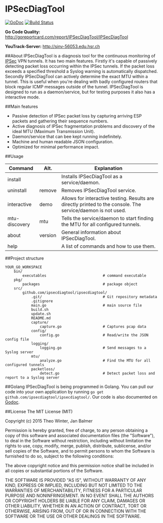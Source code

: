 # IPSecDiagTool

[![GoDoc](https://godoc.org/github.com/IPSecDiagTool/IPSecDiagTool?status.svg)](https://godoc.org/github.com/IPSecDiagTool/IPSecDiagTool)
[![Build Status](http://152.96.56.53:40000/job/IPSecDiagTool%20-%20Application/badge/icon)](http://152.96.56.53:40000/job/IPSecDiagTool%20-%20Application/)

**Go Code Quality:** http://goreportcard.com/report/IPSecDiagTool/IPSecDiagTool

**YouTrack-Server:** http://sinv-56053.edu.hsr.ch

##About
IPSecDiagTool is a diagnosis tool for the continuous monitoring of [IPSec](http://en.wikipedia.org/wiki/IPsec) VPN tunnels.
It has two main features. Firstly it's capable of passively detecting packet loss occurring within the IPSec tunnels. If
the packet loss exceeds a specified threshold a Syslog warning is automatically dispatched. Secondly IPSecDiagTool can
actively determine the exact MTU within a tunnel. This is useful when you're dealing with badly configured routers that
block regular ICMP messages outside of the tunnel. IPSecDiagTool is designed to run as a daemon/service, but for testing
purposes it also has a interactive mode.

##Main features
+ Passive detection of IPSec packet loss by capturing arriving ESP packets and gathering their sequence numbers.
+ Active diagnosis of IPSec fragmentation problems and discovery of the ideal MTU (Maximum Transmission Unit).
+ Daemon/service that can bee kept running indefinitely.
+ Machine and human readable JSON configuration.
+ Optimized for minimal performance impact.

##Usage

| Command       | Alt.    | Explanation                                                                                                  |
|---------------|---------|--------------------------------------------------------------------------------------------------------------|
| install       |         | Installs IPSecDiagTool as a service/daemon.                                                                  |
| uninstall     | remove  | Removes IPSecDiagTool service.                                                                               |
| interactive   | demo    | Allows for interactive testing. Results are directly printed to the console. The service/daemon is not used. |
| mtu-discovery | mtu     | Tells the service/daemon to start finding the MTU for all configured tunnels.                                |
| about         | version | General information about IPSecDiagTool.                                                                     |
| help          |         | A list of commands and how to use them.

##Project structure

    YOUR_GO_WORKSPACE
        bin/
            executables                          # command executable
        pkg/
            packages                             # package object
        src/
            github.com/ipsecdiagtool/ipsecdiagtool/
                .git/                            # Git repository metadata
                .gitignore
                main.go                          # main source file
                build.sh
                update.sh
                README.md
                capture/
                    capture.go                   # Captures pcap data
                config/
                    config.go                    # Read/write the JSON config file
                logging/
                    logging.go                   # Send messages to a Syslog server
                mtu/
                    analyze.go                   # Find the MTU for all configured tunnels
                packetloss/
                    detect.go                    # Detect packet loss and report to a Syslog server

##Golang
IPSecDiagTool is being programmed in Golang. You can pull our code into your own application by
running `go get github.com/ipsecdiagtool/ipsecdiagtool/`. Our code is also documented on 
[Godoc](https://godoc.org/github.com/IPSecDiagTool/IPSecDiagTool).

##License
The MIT License (MIT)

Copyright (c) 2015 Theo Winter, Jan Balmer

Permission is hereby granted, free of charge, to any person obtaining a copy
of this software and associated documentation files (the "Software"), to deal
in the Software without restriction, including without limitation the rights
to use, copy, modify, merge, publish, distribute, sublicense, and/or sell
copies of the Software, and to permit persons to whom the Software is
furnished to do so, subject to the following conditions:

The above copyright notice and this permission notice shall be included in all
copies or substantial portions of the Software.

THE SOFTWARE IS PROVIDED "AS IS", WITHOUT WARRANTY OF ANY KIND, EXPRESS OR
IMPLIED, INCLUDING BUT NOT LIMITED TO THE WARRANTIES OF MERCHANTABILITY,
FITNESS FOR A PARTICULAR PURPOSE AND NONINFRINGEMENT. IN NO EVENT SHALL THE
AUTHORS OR COPYRIGHT HOLDERS BE LIABLE FOR ANY CLAIM, DAMAGES OR OTHER
LIABILITY, WHETHER IN AN ACTION OF CONTRACT, TORT OR OTHERWISE, ARISING FROM,
OUT OF OR IN CONNECTION WITH THE SOFTWARE OR THE USE OR OTHER DEALINGS IN THE
SOFTWARE.